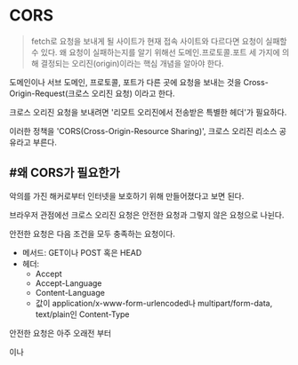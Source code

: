 # CORS

>fetch로 요청을 보내게 될 사이트가 현재 접속 사이트와 다르다면 요청이 실패할 수 있다.
왜 요청이 실패하는지를 알기 위해선 도메인.프로토콜.포트 세 가지에 의해 결정되는 오리진(origin)이라는 핵심 개념을 알아야 한다.

도메인이나 서브 도메인, 프로토콜, 포트가 다른 곳에 요청을 보내는 것을 Cross-Origin-Request(크로스 오리진 요청) 이라고 한다.

크로스 오리진 요청을 보내려면 '리모트 오리진에서 전송받은 특별한 헤더'가 필요하다.

이러한 정책을 'CORS(Cross-Origin-Resource Sharing)', 크로스 오리진 리소스 공유라고 부른다.

## #왜 CORS가 필요한가

악의를 가진 해커로부터 인터넷을 보호하기 위해 만들어졌다고 보면 된다.

브라우저 관점에선 크로스 오리진 요청은 안전한 요청과 그렇지 않은 요청으로 나뉜다.

안전한 요청은 다음 조건을 모두 충족하는 요청이다.

* 메서드: GET이나 POST 혹은 HEAD
* 헤더:
    * Accept
    * Accept-Language
    * Content-Language
    * 값이 application/x-www-form-urlencoded나 multipart/form-data, text/plain인 Content-Type

안전한 요청은 아주 오래전 부터 <form>이나 <script> 태그를 사용해도 가능했던 요청인 반면,
 안전하지 않은 요청은 브라우저에선 보낼 수 없었던 요청이라는 점이 두 요청의 근본적인 차이이다.

실무 관점에서 두 요청의 차이는 안전한 요청은 Origin 헤더와 함께 바로 요청이 전송되는 반면, 
안전하지 않은 요청은 브라우저에서 본 요청이 이루어지기 전에 preflight 요청이라 불리는 사전 요청을 보내 퍼미션 여부를 물어본다는 점이다.

안전한 요청은 다음과 같은 절차를 따른다.

→ 오리진 정보가 담긴 Origin 헤더와 함께 브라우저가 요청을 보낸다.
← 자격 증명이 없는 요청의 경우(기본), 서버는 아래와 같은 응답을 보낸다.
Origin 값과 동일하거나 *인 Access-Control-Allow-Origin
← 자격 증명이 있는 요청의 경우 서버는 아래와 같은 응답을 보낸다.
Origin 값과 동일한 Access-Control-Allow-Origin
값이 true인 Access-Control-Allow-Credentials

자바스크립트를 사용해 Cache-Control이나 Content-Language, Content-Type, Expires, Last-Modified, Pragma를 제외한 응답 헤더에 접근하려면 응답 헤더의 Access-Control-Expose-Headers에 접근을 허용하는 헤더가 명시돼 있어야 한다.

안전하지 않은 요청의 절차는 다음과 같다.
사전요청인 'preflight' 요청이 본 요청 전에 전송된다.

→ 브라우저는 동일한 URL에 OPTIONS 메서드를 사용한 preflight 요청을 보내게 되는데, 이때 헤더엔 다음과 같은 정보가 들어간다.

    *Access-Control-Request-Method – 본 요청의 메서드 정보가 담김
    *Access-Control-Request-Headers – 본 요청의 헤더 정보가 담김
    *← 서버는 상태 코드 200과 아래와 같은 헤더를 담은 응답을 전송한다.
    *Access-Control-Allow-Methods – 허용되는 메서드 목록이 담김
    *Access-Control-Allow-Headers – 허용되는 헤더 목록이 담김
    *Access-Control-Max-Age – 몇 초간 preflight 요청 없이 크로스 오리진 요청을 바로 보낼지에 대한 정보가 담김

이후엔 본 요청이 전송되고, 절차는 ‘안전한’ 요청과 동일하다.

### 왜 오리진이 필요하나

1. Referer에 더 많은 정보가 있을 수 있는데 왜 Origin을 따로 두었는가
2. 헤더에 Referer나 Origin이 없을 수도 있을 텐데 이런 경우엔 어떤 일이 발생하나


> 간혹 Referer가 없는 경우가 있기 때문에 Origin이 필요하다. HTTPS 프로토콜을 사용해 HTTP 페이지를 요청하는 경우같이 보안 수준이 높은 방법을 사용해 보안 수준이 낮은 페이지에 접근할 땐 Referer가 없다.

이 외에도 콘텐츠 보안 정책이 적용돼 Referer 정보가 누락되는 경우도 있다.

fetch에는 Referer 전송을 막는 옵션이 있습니다. 동일한 사이트 내에서 Referer 수정을 허용하는 옵션도 있다.

명세서에 따르면, Referer는 HTTP 헤더에서 선택 사항이다.

이렇게 Referer는 신뢰할 수 없는 정보를 담고 있을 확률이 높기 때문에 명세서에 Origin이 추가되었다. 크로스 오리진 요청 시 브라우저는 Origin이 제대로 전송되는 것을 보장한다.


